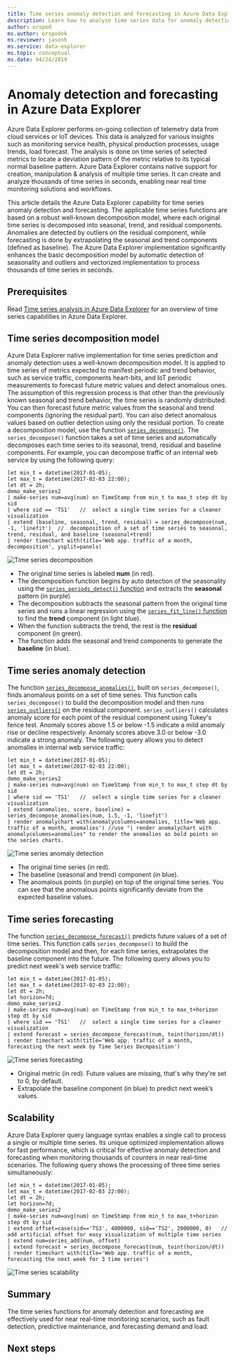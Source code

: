 ```yaml
---
title: Time series anomaly detection and forecasting in Azure Data Explorer
description: Learn how to analyze time series data for anomaly detection and forecasting using Azure Data Explorer.
author: orspod
ms.author: orspodek
ms.reviewer: jasonh
ms.service: data-explorer
ms.topic: conceptual
ms.date: 04/24/2019
---
```


# Anomaly detection and forecasting in Azure Data Explorer

Azure Data Explorer performs on-going collection of telemetry data from cloud services or IoT devices. This data is analyzed for various insights such as monitoring service health, physical production processes, usage trends, load forecast. The analysis is done on time series of selected metrics to locate a deviation pattern of the metric relative to its typical normal baseline pattern. Azure Data Explorer contains native support for creation, manipulation & analysis of multiple time series. It can create and analyze thousands of time series in seconds, enabling near real time monitoring solutions and workflows. 

This article details the Azure Data Explorer capability for time series anomaly detection and forecasting. The applicable time series functions are based on a robust well-known decomposition model, where each original time series is decomposed into seasonal, trend, and residual components. Anomalies are detected by outliers on the residual component, while forecasting is done by extrapolating the seasonal and trend components (defined as baseline). The Azure Data Explorer implementation significantly enhances the basic decomposition model by automatic detection of seasonality and outliers and vectorized implementation to process thousands of time series in seconds.

## Prerequisites

Read [Time series analysis in Azure Data Explorer](/azure/data-explorer/time-series-analysis) for an overview of time series capabilities in Azure Data Explorer.

## Time series decomposition model

Azure Data Explorer native implementation for time series prediction and anomaly detection uses a well-known decomposition model. It is applied to time series of metrics expected to manifest periodic and trend behavior, such as service traffic, components heart-bits, and IoT periodic measurements to forecast future metric values and detect anomalous ones. The assumption of this regression process is that other than the previously known seasonal and trend behavior, the time series is randomly distributed. You can then forecast future metric values from the seasonal and trend components (ignoring the residual part). You can also detect anomalous values based on outlier detection using only the residual portion.
To create a decomposition model, use the function [`series_decompose()`](/azure/kusto/query/series-decomposefunction). The `series_decompose()` function takes a set of time series and automatically decomposes each time series to its seasonal, trend, residual and baseline components. For example, you can decompose traffic of an internal web service by using the following query:

```kusto
let min_t = datetime(2017-01-05);
let max_t = datetime(2017-02-03 22:00);
let dt = 2h;
demo_make_series2
| make-series num=avg(num) on TimeStamp from min_t to max_t step dt by sid 
| where sid == 'TS1'   //  select a single time series for a cleaner visualization
| extend (baseline, seasonal, trend, residual) = series_decompose(num, -1, 'linefit')  //  decomposition of a set of time series to seasonal, trend, residual, and baseline (seasonal+trend)
| render timechart with(title='Web app. traffic of a month, decomposition', ysplit=panels)
```

![Time series decomposition](media/anomaly-detection/series-decompose-timechart.png)

* The original time series is labeled **num** (in red). 
* The decomposition function begins by auto detection of the seasonality using the [`series_periods_detect()` function](/azure/kusto/query/series-periods-detectfunction) and extracts the **seasonal** pattern (in purple)
* The decomposition subtracts the seasonal pattern from the original time series and runs a linear regression using the [`series_fit_line()` function](/azure/kusto/query/series-fit-linefunction) to find the **trend** component (in light blue).
* When the function subtracts the trend, the rest is the **residual** component (in green).
* The function adds the seasonal and trend components to generate the **baseline** (in blue).

## Time series anomaly detection

The function [`series_decompose_anomalies()`](/azure/kusto/query/series-decompose-anomaliesfunction), built on `series_decompose()`,  finds anomalous points on a set of time series. This function calls `series_decompose()` to build the decomposition model and then runs [`series_outliers()`](/azure/kusto/query/series-outliersfunction) on the residual component. `series_outliers()` calculates anomaly score for each point of the residual component using Tukey's fence test. Anomaly scores above 1.5 or below -1.5 indicate a mild anomaly rise or decline respectively. Anomaly scores above 3.0 or below -3.0 indicate a strong anomaly. The following query allows you to detect anomalies in internal web service traffic:

```kusto
let min_t = datetime(2017-01-05);
let max_t = datetime(2017-02-03 22:00);
let dt = 2h;
demo_make_series2
| make-series num=avg(num) on TimeStamp from min_t to max_t step dt by sid 
| where sid == 'TS1'   //  select a single time series for a cleaner visualization
| extend (anomalies, score, baseline) = series_decompose_anomalies(num, 1.5, -1, 'linefit')
| render anomalychart with(anomalycolumns=anomalies, title='Web app. traffic of a month, anomalies') //use "| render anomalychart with anomalycolumns=anomalies" to render the anomalies as bold points on the series charts.
```

![Time series anomaly detection](media/anomaly-detection/series-anomaly-detection.png)

* The original time series (in red). 
* The baseline (seasonal and trend) component (in blue).
* The anomalous points (in purple) on top of the original time series. You can see that the anomalous points significantly deviate from the expected baseline values.

## Time series forecasting

The function [`series_decompose_forecast()`](/azure/kusto/query/series-decompose-forecastfunction) predicts future values of a set of time series. This function calls `series_decompose()` to build the decomposition model and then, for each time series, extrapolates the baseline component into the future. The following query allows you to predict next week's web service traffic:

```kusto
let min_t = datetime(2017-01-05);
let max_t = datetime(2017-02-03 22:00);
let dt = 2h;
let horizon=7d;
demo_make_series2
| make-series num=avg(num) on TimeStamp from min_t to max_t+horizon step dt by sid 
| where sid == 'TS1'   //  select a single time series for a cleaner visualization
| extend forecast = series_decompose_forecast(num, toint(horizon/dt))
| render timechart with(title='Web app. traffic of a month, forecasting the next week by Time Series Decmposition')
```

![Time series forecasting](media/anomaly-detection/series-forecasting.png)

* Original metric (in red). Future values are missing, that's why they're set to 0, by default.
* Extrapolate the baseline component (in blue) to predict next week’s values.

## Scalability

Azure Data Explorer query language syntax enables a single call to process a single or multiple time series. Its unique optimized implementation allows for fast performance, which is critical for effective anomaly detection and forecasting when monitoring thousands of counters in near real-time scenarios.
The following query shows the processing of three time series simultaneously:

```kusto
let min_t = datetime(2017-01-05);
let max_t = datetime(2017-02-03 22:00);
let dt = 2h;
let horizon=7d;
demo_make_series2
| make-series num=avg(num) on TimeStamp from min_t to max_t+horizon step dt by sid
| extend offset=case(sid=='TS3', 4000000, sid=='TS2', 2000000, 0)   //  add artificial offset for easy visualization of multiple time series
| extend num=series_add(num, offset)
| extend forecast = series_decompose_forecast(num, toint(horizon/dt))
| render timechart with(title='Web app. traffic of a month, forecasting the next week for 3 time series')
```

![Time series scalability](media/anomaly-detection/series-scalability.png)

## Summary

The time series functions for anomaly detection and forecasting are effectively used for near real-time monitoring scenarios, such as fault detection, predictive maintenance, and forecasting demand and load.

## Next steps

